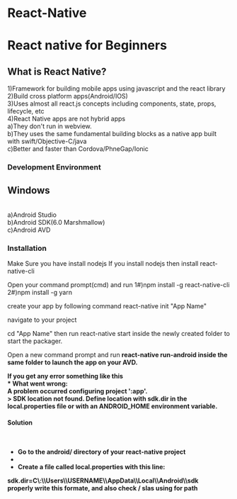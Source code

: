 # React-Native
<h1>React native for Beginners</h1>

<h2>What is React Native?</h2>

1)Framework for building mobile apps using javascript and the react library<br>
2)Build cross platform apps(Android/IOS)<br>
3)Uses almost all react.js concepts including components, state, props, lifecycle, etc<br>
4)React Native apps are not hybrid apps<br>
  a)They don't run in webview.<br>
  b)They uses the same fundamental building blocks as a native app built with swift/Objective-C/java<br>
  c)Better and faster than Cordova/PhneGap/Ionic<br>


<h3>Development Environment</h3>
<h2>Windows</h2><br>
  a)Android Studio<br>
  b)Android SDK(6.0 Marshmallow)<br>
  c)Android AVD<br>


<h3>Installation</h3>
Make Sure you have install nodejs
If you install nodejs then install react-native-cli

Open your command prompt(cmd) and run
1#)npm install -g react-native-cli
2#)npm install -g yarn

create your app by following command
react-native init "App Name"

<p>navigate to your project</p> 
<p>cd "App Name" then run react-native start inside the newly created folder to start the packager.</p>
<p>Open a new command prompt and run <strong>react-native run-android</run> inside the same folder to launch the app on your AVD.</p>

<p>If you get any error something like this<br>
* What went wrong:<br>
A problem occurred configuring project ':app'.<br>
> SDK location not found. Define location with sdk.dir in the local.properties file or with an ANDROID_HOME environment variable.<br></p>

<h4>Solution</h4><br>

<ul>
<li>Go to the android/ directory of your react-native project<li>
<li>Create a file called local.properties with this line:</li>
</ul>
<p>sdk.dir=C\:\\Users\\USERNAME\\AppData\\Local\\Android\\sdk<br>
properly write this formate, and also check / slas using for path</p>
